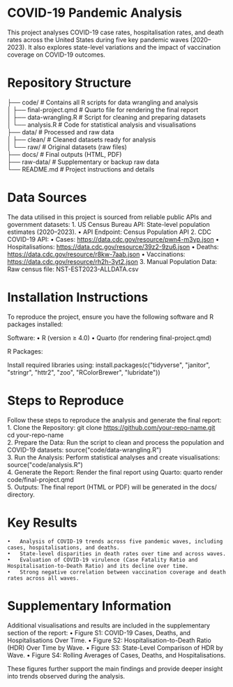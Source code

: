 # COVID-19 Pandemic Analysis

This project analyses COVID-19 case rates, hospitalisation rates, and death rates across the United States during five key pandemic waves (2020–2023). It also explores state-level variations and the impact of vaccination coverage on COVID-19 outcomes.

# Repository Structure 
├── code/                  # Contains all R scripts for data wrangling and analysis  
│   ├── final-project.qmd  # Quarto file for rendering the final report  
│   ├── data-wrangling.R   # Script for cleaning and preparing datasets  
│   └── analysis.R         # Code for statistical analysis and visualisations  
├── data/                  # Processed and raw data  
│   ├── clean/             # Cleaned datasets ready for analysis  
│   └── raw/               # Original datasets (raw files)  
├── docs/                  # Final outputs (HTML, PDF)  
├── raw-data/              # Supplementary or backup raw data  
└── README.md              # Project instructions and details  

# Data Sources

The data utilised in this project is sourced from reliable public APIs and government datasets:
	1.	US Census Bureau API: State-level population estimates (2020–2023).
	•	API Endpoint: Census Population API
	2.	CDC COVID-19 API:
	•	Cases: https://data.cdc.gov/resource/pwn4-m3yp.json
	•	Hospitalisations: https://data.cdc.gov/resource/39z2-9zu6.json
	•	Deaths: https://data.cdc.gov/resource/r8kw-7aab.json
	•	Vaccinations: https://data.cdc.gov/resource/rh2h-3yt2.json
	3.	Manual Population Data: Raw census file: NST-EST2023-ALLDATA.csv
	
# Installation Instructions

To reproduce the project, ensure you have the following software and R packages installed:

Software:
	•	R (version ≥ 4.0)
	•	Quarto (for rendering final-project.qmd)

R Packages:

Install required libraries using:
install.packages(c("tidyverse", "janitor", "stringr", "httr2", "zoo", "RColorBrewer", "lubridate"))  

# Steps to Reproduce

Follow these steps to reproduce the analysis and generate the final report:
	1.	Clone the Repository:
git clone https://github.com/your-repo-name.git  
cd your-repo-name  
	2.	Prepare the Data:
Run the script to clean and process the population and COVID-19 datasets:
source("code/data-wrangling.R")  
	3.	Run the Analysis:
Perform statistical analyses and create visualisations:
source("code/analysis.R")  
	4.	Generate the Report:
Render the final report using Quarto:
quarto render code/final-project.qmd  
	5.	Outputs:
The final report (HTML or PDF) will be generated in the docs/ directory.

# Key Results
	•	Analysis of COVID-19 trends across five pandemic waves, including cases, hospitalisations, and deaths.
	•	State-level disparities in death rates over time and across waves.
	•	Evaluation of COVID-19 virulence (Case Fatality Ratio and Hospitalisation-to-Death Ratio) and its decline over time.
	•	Strong negative correlation between vaccination coverage and death rates across all waves.
	
# Supplementary Information

Additional visualisations and results are included in the supplementary section of the report:
	•	Figure S1: COVID-19 Cases, Deaths, and Hospitalisations Over Time.
	•	Figure S2: Hospitalisation-to-Death Ratio (HDR) Over Time by Wave.
	•	Figure S3: State-Level Comparison of HDR by Wave.
	•	Figure S4: Rolling Averages of Cases, Deaths, and Hospitalisations.

These figures further support the main findings and provide deeper insight into trends observed during the analysis.
	
